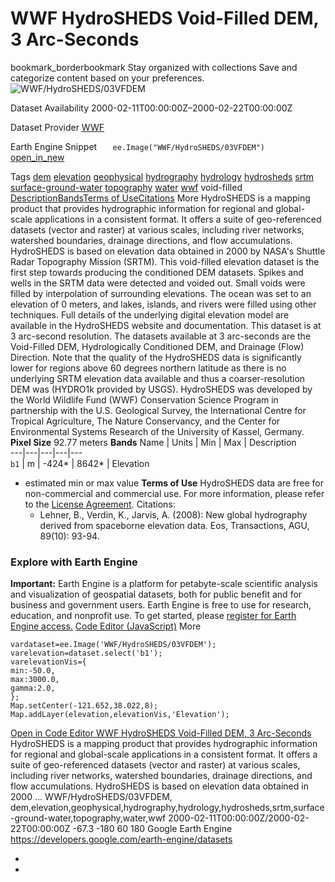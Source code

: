  
#  WWF HydroSHEDS Void-Filled DEM, 3 Arc-Seconds 
bookmark_borderbookmark Stay organized with collections  Save and categorize content based on your preferences.
![WWF/HydroSHEDS/03VFDEM](https://developers.google.com/earth-engine/datasets/images/WWF/WWF_HydroSHEDS_03VFDEM_sample.png) 

Dataset Availability
    2000-02-11T00:00:00Z–2000-02-22T00:00:00Z 

Dataset Provider
     [ WWF ](https://www.hydrosheds.org/) 

Earth Engine Snippet
     `    ee.Image("WWF/HydroSHEDS/03VFDEM")   ` [ open_in_new ](https://code.earthengine.google.com/?scriptPath=Examples:Datasets/WWF/WWF_HydroSHEDS_03VFDEM) 

Tags
     [dem](https://developers.google.com/earth-engine/datasets/tags/dem) [elevation](https://developers.google.com/earth-engine/datasets/tags/elevation) [geophysical](https://developers.google.com/earth-engine/datasets/tags/geophysical) [hydrography](https://developers.google.com/earth-engine/datasets/tags/hydrography) [hydrology](https://developers.google.com/earth-engine/datasets/tags/hydrology) [hydrosheds](https://developers.google.com/earth-engine/datasets/tags/hydrosheds) [srtm](https://developers.google.com/earth-engine/datasets/tags/srtm) [surface-ground-water](https://developers.google.com/earth-engine/datasets/tags/surface-ground-water) [topography](https://developers.google.com/earth-engine/datasets/tags/topography) [water](https://developers.google.com/earth-engine/datasets/tags/water) [wwf](https://developers.google.com/earth-engine/datasets/tags/wwf)
void-filled
[Description](https://developers.google.com/earth-engine/datasets/catalog/WWF_HydroSHEDS_03VFDEM#description)[Bands](https://developers.google.com/earth-engine/datasets/catalog/WWF_HydroSHEDS_03VFDEM#bands)[Terms of Use](https://developers.google.com/earth-engine/datasets/catalog/WWF_HydroSHEDS_03VFDEM#terms-of-use)[Citations](https://developers.google.com/earth-engine/datasets/catalog/WWF_HydroSHEDS_03VFDEM#citations) More
HydroSHEDS is a mapping product that provides hydrographic information for regional and global-scale applications in a consistent format. It offers a suite of geo-referenced datasets (vector and raster) at various scales, including river networks, watershed boundaries, drainage directions, and flow accumulations. HydroSHEDS is based on elevation data obtained in 2000 by NASA's Shuttle Radar Topography Mission (SRTM).
This void-filled elevation dataset is the first step towards producing the conditioned DEM datasets. Spikes and wells in the SRTM data were detected and voided out. Small voids were filled by interpolation of surrounding elevations. The ocean was set to an elevation of 0 meters, and lakes, islands, and rivers were filled using other techniques. Full details of the underlying digital elevation model are available in the HydroSHEDS website and documentation.
This dataset is at 3 arc-second resolution. The datasets available at 3 arc-seconds are the Void-Filled DEM, Hydrologically Conditioned DEM, and Drainage (Flow) Direction.
Note that the quality of the HydroSHEDS data is significantly lower for regions above 60 degrees northern latitude as there is no underlying SRTM elevation data available and thus a coarser-resolution DEM was (HYDRO1k provided by USGS).
HydroSHEDS was developed by the World Wildlife Fund (WWF) Conservation Science Program in partnership with the U.S. Geological Survey, the International Centre for Tropical Agriculture, The Nature Conservancy, and the Center for Environmental Systems Research of the University of Kassel, Germany.
**Pixel Size** 92.77 meters 
**Bands**
Name | Units | Min | Max | Description  
---|---|---|---|---  
`b1` | m |  -424*  |  8642*  | Elevation  
* estimated min or max value 
**Terms of Use**
HydroSHEDS data are free for non-commercial and commercial use. For more information, please refer to the [License Agreement](https://www.hydrosheds.org/page/license).
Citations:
  * Lehner, B., Verdin, K., Jarvis, A. (2008): New global hydrography derived from spaceborne elevation data. Eos, Transactions, AGU, 89(10): 93-94.


### Explore with Earth Engine
**Important:** Earth Engine is a platform for petabyte-scale scientific analysis and visualization of geospatial datasets, both for public benefit and for business and government users. Earth Engine is free to use for research, education, and nonprofit use. To get started, please [register for Earth Engine access.](https://console.cloud.google.com/earth-engine)
[Code Editor (JavaScript)](https://developers.google.com/earth-engine/datasets/catalog/WWF_HydroSHEDS_03VFDEM#code-editor-javascript-sample) More
```
vardataset=ee.Image('WWF/HydroSHEDS/03VFDEM');
varelevation=dataset.select('b1');
varelevationVis={
min:-50.0,
max:3000.0,
gamma:2.0,
};
Map.setCenter(-121.652,38.022,8);
Map.addLayer(elevation,elevationVis,'Elevation');
```
[ Open in Code Editor ](https://code.earthengine.google.com/?scriptPath=Examples:Datasets/WWF/WWF_HydroSHEDS_03VFDEM)
[ WWF HydroSHEDS Void-Filled DEM, 3 Arc-Seconds ](https://developers.google.com/earth-engine/datasets/catalog/WWF_HydroSHEDS_03VFDEM)
HydroSHEDS is a mapping product that provides hydrographic information for regional and global-scale applications in a consistent format. It offers a suite of geo-referenced datasets (vector and raster) at various scales, including river networks, watershed boundaries, drainage directions, and flow accumulations. HydroSHEDS is based on elevation data obtained in 2000 …
WWF/HydroSHEDS/03VFDEM, dem,elevation,geophysical,hydrography,hydrology,hydrosheds,srtm,surface-ground-water,topography,water,wwf 
2000-02-11T00:00:00Z/2000-02-22T00:00:00Z
-67.3 -180 60 180 
Google Earth Engine
https://developers.google.com/earth-engine/datasets
  * [ ](https://doi.org/https://www.hydrosheds.org/)
  * [ ](https://doi.org/https://developers.google.com/earth-engine/datasets/catalog/WWF_HydroSHEDS_03VFDEM)


